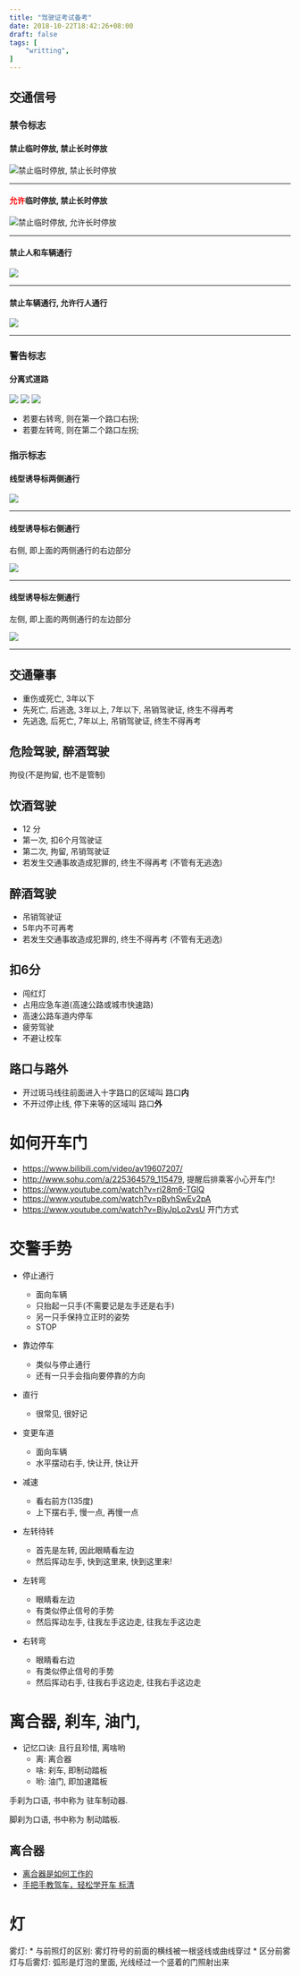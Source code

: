 ```yaml
---
title: "驾驶证考试备考"
date: 2018-10-22T18:42:26+08:00
draft: false
tags: [
    "writting",
]
---
```



## 交通信号
### 禁令标志

#### 禁止临时停放, 禁止长时停放
![禁止临时停放, 禁止长时停放][1]

---

#### <font color="red">允许</font>临时停放, 禁止长时停放
![禁止临时停放, 允许长时停放][2]

---

#### 禁止人和车辆通行

![][3]

---

#### 禁止车辆通行, 允许行人通行

![][4]

---

### 警告标志

#### 分离式道路

![][5]
![][6]
![][7]

- 若要右转弯, 则在第一个路口右拐;
- 若要左转弯, 则在第二个路口左拐;

### 指示标志

#### 线型诱导标两侧通行

![][8]

---

#### 线型诱导标右侧通行

右侧, 即上面的两侧通行的右边部分

![][9]

---

#### 线型诱导标左侧通行

左侧, 即上面的两侧通行的左边部分

![][10]

---





## 交通肇事

- 重伤或死亡, 3年以下
- 先死亡, 后逃逸, 3年以上, 7年以下, 吊销驾驶证, 终生不得再考
- 先逃逸, 后死亡, 7年以上, 吊销驾驶证, 终生不得再考

## 危险驾驶, 醉酒驾驶
拘役(不是拘留, 也不是管制)

## 饮酒驾驶
- 12 分
- 第一次, 扣6个月驾驶证
- 第二次, 拘留, 吊销驾驶证
- 若发生交通事故造成犯罪的, 终生不得再考 (不管有无逃逸)

## 醉酒驾驶
- 吊销驾驶证
- 5年内不可再考
- 若发生交通事故造成犯罪的, 终生不得再考 (不管有无逃逸)

## 扣6分
- 闯红灯
- 占用应急车道(高速公路或城市快速路)
- 高速公路车道内停车
- 疲劳驾驶
- 不避让校车

## 路口与路外

- 开过斑马线往前面进入十字路口的区域叫 路口**内**
- 不开过停止线, 停下来等的区域叫 路口**外**

# 如何开车门

- <https://www.bilibili.com/video/av19607207/>
- <http://www.sohu.com/a/225364579_115479>, 提醒后排乘客小心开车门!
- <https://www.youtube.com/watch?v=ri28m6-TGlQ>
- <https://www.youtube.com/watch?v=pByhSwEv2pA>
- <https://www.youtube.com/watch?v=BjyJpLo2vsU> 开门方式

# 交警手势

- 停止通行
    * 面向车辆
    * 只抬起一只手(不需要记是左手还是右手)
    * 另一只手保持立正时的姿势
    * STOP

- 靠边停车
    * 类似与停止通行
    * 还有一只手会指向要停靠的方向

- 直行
    * 很常见, 很好记

- 变更车道
    * 面向车辆
    * 水平摆动右手, 快让开, 快让开

- 减速
    * 看右前方(135度)
    * 上下摆右手, 慢一点, 再慢一点

- 左转待转
    * 首先是左转, 因此眼睛看左边
    * 然后挥动左手, 快到这里来, 快到这里来!

- 左转弯
    * 眼睛看左边
    * 有类似停止信号的手势
    * 然后挥动左手, 往我左手这边走, 往我左手这边走

- 右转弯
    * 眼睛看右边
    * 有类似停止信号的手势
    * 然后挥动右手, 往我右手这边走, 往我右手这边走

# 离合器, 刹车, 油门,

- 记忆口诀: 且行且珍惜, 离啥哟
    * 离: 离合器
    * 啥: 刹车, 即制动踏板
    * 哟: 油门, 即加速踏板

手刹为口语, 书中称为 驻车制动器.

脚刹为口语, 书中称为 制动踏板.

## 离合器
- [离合器是如何工作的][11]
- [手把手教驾车，轻松学开车 标清][12]

# 灯

雾灯:
    * 与前照灯的区别: 雾灯符号的前面的横线被一根竖线或曲线穿过
    * 区分前雾灯与后雾灯: 弧形是灯泡的里面, 光线经过一个竖着的门照射出来




[12]: https://www.youtube.com/watch?v=I_jvh3oALJg&list=PL9XHxtM8cTA_3FRv1a8hZjCCnqxkq1mrj
[11]: https://www.youtube.com/watch?v=J9SzjotYaL0
[10]: /images/driver/zuo-ce.jpg
[9]: /images/driver/you-ce.jpg
[8]: /images/driver/liang-ce.jpg
[7]: /images/driver/fen-li-3.jpg
[6]: /images/driver/fen-li-2.jpg
[5]: /images/driver/fen-li-1.jpg
[4]: /images/driver/jin-zhi-shi-ru.jpg
[3]: /images/driver/jin-zhi-tong-xing.jpg
[2]: /images/driver/jinling-31.jpg
[1]: /images/driver/jinling-30.jpg


